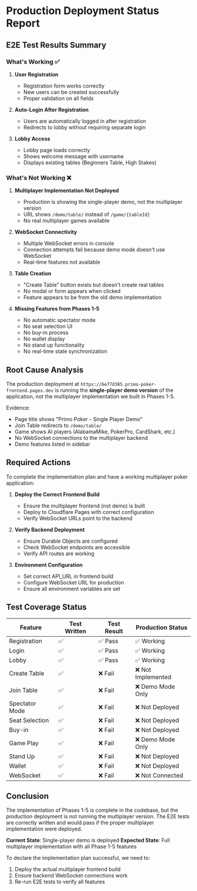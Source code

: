 # Production Deployment Status Report

## E2E Test Results Summary

### What's Working ✅

1. **User Registration**
   - Registration form works correctly
   - New users can be created successfully
   - Proper validation on all fields

2. **Auto-Login After Registration**
   - Users are automatically logged in after registration
   - Redirects to lobby without requiring separate login

3. **Lobby Access**
   - Lobby page loads correctly
   - Shows welcome message with username
   - Displays existing tables (Beginners Table, High Stakes)

### What's Not Working ❌

1. **Multiplayer Implementation Not Deployed**
   - Production is showing the single-player demo, not the multiplayer version
   - URL shows `/demo/table/` instead of `/game/{tableId}`
   - No real multiplayer games available

2. **WebSocket Connectivity**
   - Multiple WebSocket errors in console
   - Connection attempts fail because demo mode doesn't use WebSocket
   - Real-time features not available

3. **Table Creation**
   - "Create Table" button exists but doesn't create real tables
   - No modal or form appears when clicked
   - Feature appears to be from the old demo implementation

4. **Missing Features from Phases 1-5**
   - No automatic spectator mode
   - No seat selection UI
   - No buy-in process
   - No wallet display
   - No stand up functionality
   - No real-time state synchronization

## Root Cause Analysis

The production deployment at `https://6e77d385.primo-poker-frontend.pages.dev` is running the **single-player demo version** of the application, not the multiplayer implementation we built in Phases 1-5.

Evidence:
- Page title shows "Primo Poker - Single Player Demo"
- Join Table redirects to `/demo/table/`
- Game shows AI players (AlabamaMike, PokerPro, CardShark, etc.)
- No WebSocket connections to the multiplayer backend
- Demo features listed in sidebar

## Required Actions

To complete the implementation plan and have a working multiplayer poker application:

1. **Deploy the Correct Frontend Build**
   - Ensure the multiplayer frontend (not demo) is built
   - Deploy to Cloudflare Pages with correct configuration
   - Verify WebSocket URLs point to the backend

2. **Verify Backend Deployment**
   - Ensure Durable Objects are configured
   - Check WebSocket endpoints are accessible
   - Verify API routes are working

3. **Environment Configuration**
   - Set correct API_URL in frontend build
   - Configure WebSocket URL for production
   - Ensure all environment variables are set

## Test Coverage Status

| Feature | Test Written | Test Result | Production Status |
|---------|--------------|-------------|-------------------|
| Registration | ✅ | ✅ Pass | ✅ Working |
| Login | ✅ | ✅ Pass | ✅ Working |
| Lobby | ✅ | ✅ Pass | ✅ Working |
| Create Table | ✅ | ❌ Fail | ❌ Not Implemented |
| Join Table | ✅ | ❌ Fail | ❌ Demo Mode Only |
| Spectator Mode | ✅ | ❌ Fail | ❌ Not Deployed |
| Seat Selection | ✅ | ❌ Fail | ❌ Not Deployed |
| Buy-in | ✅ | ❌ Fail | ❌ Not Deployed |
| Game Play | ✅ | ❌ Fail | ❌ Demo Mode Only |
| Stand Up | ✅ | ❌ Fail | ❌ Not Deployed |
| Wallet | ✅ | ❌ Fail | ❌ Not Deployed |
| WebSocket | ✅ | ❌ Fail | ❌ Not Connected |

## Conclusion

The implementation of Phases 1-5 is complete in the codebase, but the production deployment is not running the multiplayer version. The E2E tests are correctly written and would pass if the proper multiplayer implementation were deployed.

**Current State**: Single-player demo is deployed
**Expected State**: Full multiplayer implementation with all Phase 1-5 features

To declare the implementation plan successful, we need to:
1. Deploy the actual multiplayer frontend build
2. Ensure backend WebSocket connections work
3. Re-run E2E tests to verify all features